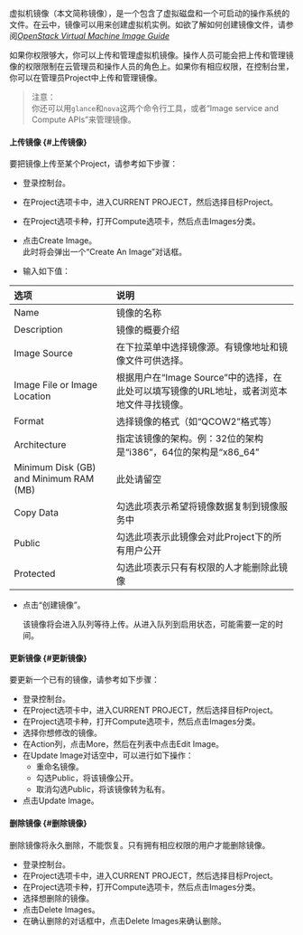 虚拟机镜像（本文简称镜像），是一个包含了虚拟磁盘和一个可启动的操作系统的文件。在云中，镜像可以用来创建虚拟机实例。如欲了解如何创建镜像文件，请参阅[_OpenStack Virtual Machine Image Guide_](http://ithasnotbeenaddedyet.com/)

如果你权限够大，你可以上传和管理虚拟机镜像。操作人员可能会把上传和管理镜像的权限限制在云管理员和操作人员的角色上。如果你有相应权限，在控制台里，你可以在管理员Project中上传和管理镜像。

> 注意：  
> 你还可以用`glance`和`nova`这两个命令行工具，或者“Image service and Compute APIs”来管理镜像。

#### 上传镜像 {#上传镜像}

要把镜像上传至某个Project，请参考如下步骤：

* 登录控制台。

* 在Project选项卡中，进入CURRENT PROJECT，然后选择目标Project。

* 在Project选项卡种，打开Compute选项卡，然后点击Images分类。

* 点击Create Image。  
  此时将会弹出一个“Create An Image”对话框。

* 输入如下值：

| 选项 | 说明 |
| :--- | :--- |
| Name | 镜像的名称 |
| Description | 镜像的概要介绍 |
| Image Source | 在下拉菜单中选择镜像源。有镜像地址和镜像文件可供选择。 |
| Image File or Image Location | 根据用户在“Image Source”中的选择，在此处可以填写镜像的URL地址，或者浏览本地文件寻找镜像。 |
| Format | 选择镜像的格式（如“QCOW2”格式等） |
| Architecture | 指定该镜像的架构。例：32位的架构是“i386”，64位的架构是“x86\_64” |
| Minimum Disk \(GB\) and Minimum RAM \(MB\) | 此处请留空 |
| Copy Data | 勾选此项表示希望将镜像数据复制到镜像服务中 |
| Public | 勾选此项表示此镜像会对此Project下的所有用户公开 |
| Protected | 勾选此项表示只有有权限的人才能删除此镜像 |

* 点击“创建镜像”。
 
  该镜像将会进入队列等待上传。从进入队列到启用状态，可能需要一定的时间。

#### 更新镜像 {#更新镜像}

要更新一个已有的镜像，请参考如下步骤：

* 登录控制台。
* 在Project选项卡中，进入CURRENT PROJECT，然后选择目标Project。
* 在Project选项卡种，打开Compute选项卡，然后点击Images分类。
* 选择你想修改的镜像。
* 在Action列，点击More，然后在列表中点击Edit Image。
* 在Update Image对话空中，可以进行如下操作：
  * 重命名镜像。
  * 勾选Public，将该镜像公开。
  * 取消勾选Public，将该镜像转为私有。
* 点击Update Image。

#### 删除镜像 {#删除镜像}

删除镜像将永久删除，不能恢复。只有拥有相应权限的用户才能删除镜像。

* 登录控制台。
* 在Project选项卡中，进入CURRENT PROJECT，然后选择目标Project。
* 在Project选项卡种，打开Compute选项卡，然后点击Images分类。
* 选择想删除的镜像。
* 点击Delete Images。
* 在确认删除的对话框中，点击Delete Images来确认删除。



